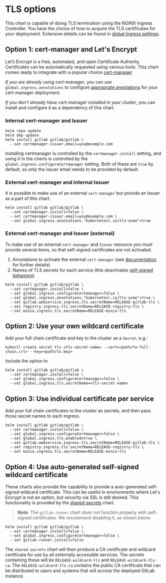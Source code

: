 # TLS options

This chart is capable of doing TLS termination using the NGINX Ingress Controller. You have the choice of how to
acquire the TLS certificates for your deployment. Extensive details can be found in [global Ingress settings](../charts/globals.md#configure-ingress-settings).

## Option 1: cert-manager and Let's Encrypt

Let’s Encrypt is a free, automated, and open Certificate Authority. Certificates can be automatically requested
using various tools. This chart comes ready to integrate with a popular choice [cert-manager](https://github.com/jetstack/cert-manager).

*If you are already using cert-manager*, you can use `global.ingress.annotations` to configure [appropriate annotations](https://cert-manager.io/docs/usage/ingress/#supported-annotations) for your cert-manager deployment.

*If you don't already have cert-manager installed in your cluster*, you can install and configure it as a dependency of this chart.

### Internal cert-manager and Issuer

```shell
helm repo update
helm dep update
helm install gitlab gitlab/gitlab \
  --set certmanager-issuer.email=you@example.com
```

Installing certmanager is controlled by the `certmanager.install` setting, and using it in the charts is controlled by the
`global.ingress.configureCertmanager` setting. Both of these are `true` by default, so only the issuer email needs to be
provided by default.

### External cert-manager and internal Issuer

It is possible to make use of an external `cert-manager` but provide an Issuer as a part of this chart.

```shell
helm install gitlab gitlab/gitlab \
  --set certmanager.install=false \
  --set certmanager-issuer.email=you@example.com \
  --set global.ingress.annotations."kubernetes\.io/tls-acme"=true
```

### External cert-manager and Issuer (external)

To make use of an external `cert-manager` and `Issuer` resource you must provide several items, so that self-signed certificates
are not activated.

1. Annotations to activate the external `cert-manager` (see [documentation](https://cert-manager.io/docs/usage/ingress/#supported-annotations) for further details)
1. Names of TLS secrets for each service (this deactivates [self-signed behaviors](#option-4-use-auto-generated-self-signed-wildcard-certificate))

```shell
helm install gitlab gitlab/gitlab \
  --set certmanager.install=false \
  --set global.ingress.configureCertmanager=false \
  --set global.ingress.annotations."kubernetes\.io/tls-acme"=true \
  --set gitlab.webservice.ingress.tls.secretName=RELEASE-gitlab-tls \
  --set registry.ingress.tls.secretName=RELEASE-registry-tls \
  --set minio.ingress.tls.secretName=RELEASE-minio-tls
```

## Option 2: Use your own wildcard certificate

Add your full chain certificate and key to the cluster as a `Secret`, e.g.:

```shell
kubectl create secret tls <tls-secret-name> --cert=<path/to-full-chain.crt> --key=<path/to.key>
```

Include the option to

```shell
helm install gitlab gitlab/gitlab \
  --set certmanager.install=false \
  --set global.ingress.configureCertmanager=false \
  --set global.ingress.tls.secretName=<tls-secret-name>
```

## Option 3: Use individual certificate per service

Add your full chain certificates to the cluster as secrets, and then pass those secret names to each Ingress.

```shell
helm install gitlab gitlab/gitlab \
  --set certmanager.install=false \
  --set global.ingress.configureCertmanager=false \
  --set global.ingress.tls.enabled=true \
  --set gitlab.webservice.ingress.tls.secretName=RELEASE-gitlab-tls \
  --set registry.ingress.tls.secretName=RELEASE-registry-tls \
  --set minio.ingress.tls.secretName=RELEASE-minio-tls
```

## Option 4: Use auto-generated self-signed wildcard certificate

These charts also provide the capability to provide a auto-generated self-signed wildcard certificate.
This can be useful in environments where Let's Encrypt is not an option, but security via SSL is still
desired. This functionality is provided by the [shared-secrets](../charts/shared-secrets/index.md) chart.

> **Note**: The `gitlab-runner` chart does not function properly with self-signed certificates. We recommend
disabling it, as shown below.

```shell
helm install gitlab gitlab/gitlab \
  --set certmanager.install=false \
  --set global.ingress.configureCertmanager=false \
  --set gitlab-runner.install=false
```

The `shared-secrets` chart will then produce a CA certificate and wildcard certificate for use by all externally
accessible services. The secrets containing these will be `RELEASE-wildcard-tls` and `RELEASE-wildcard-tls-ca`.
The `RELEASE-wildcard-tls-ca` contains the public CA certificate that can be distributed to users and systems that
will access the deployed GitLab instance.
